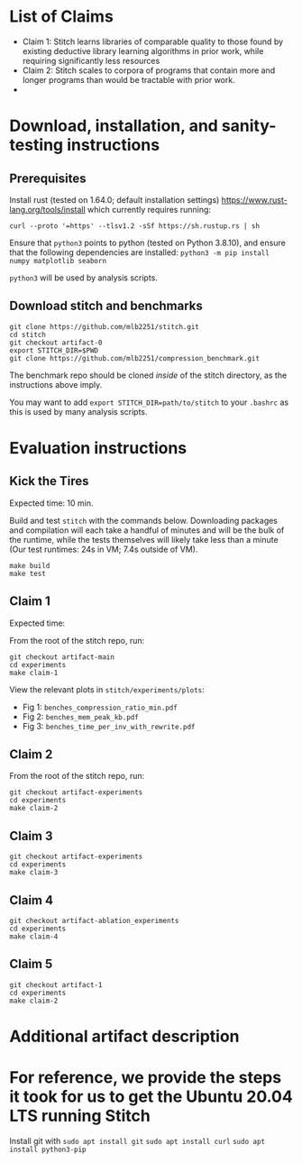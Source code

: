 

# List of Claims
- Claim 1: Stitch learns libraries of comparable quality to those found by existing deductive library learning algorithms in prior work, while requiring significantly less resources
- Claim 2: Stitch scales to corpora of programs that contain more and longer programs than would be tractable with prior work.
- 

# Download, installation, and sanity-testing instructions


## Prerequisites

Install rust (tested on 1.64.0; default installation settings) https://www.rust-lang.org/tools/install which currently requires running:

`curl --proto '=https' --tlsv1.2 -sSf https://sh.rustup.rs | sh`

Ensure that `python3` points to python (tested on Python 3.8.10), and ensure that the following dependencies are installed:
`python3 -m pip install numpy matplotlib seaborn`

`python3` will be used by analysis scripts.

## Download stitch and benchmarks
```
git clone https://github.com/mlb2251/stitch.git
cd stitch
git checkout artifact-0
export STITCH_DIR=$PWD
git clone https://github.com/mlb2251/compression_benchmark.git
```
The benchmark repo should be cloned *inside* of the stitch directory, as the instructions above imply.

You may want to add `export STITCH_DIR=path/to/stitch` to your `.bashrc` as this is used by many analysis scripts.

# Evaluation instructions

## Kick the Tires
Expected time: 10 min.

Build and test `stitch` with the commands below. Downloading packages and compilation will each take a handful of minutes and will be the bulk of the runtime, while the tests themselves will likely take less than a minute (Our test runtimes: 24s in VM; 7.4s outside of VM).

```
make build
make test
```



## Claim 1
Expected time: 


From the root of the stitch repo, run:
```
git checkout artifact-main
cd experiments
make claim-1
```

View the relevant plots in `stitch/experiments/plots`:
- Fig 1: `benches_compression_ratio_min.pdf`
- Fig 2: `benches_mem_peak_kb.pdf`
- Fig 3: `benches_time_per_inv_with_rewrite.pdf`

## Claim 2
From the root of the stitch repo, run:
```
git checkout artifact-experiments
cd experiments
make claim-2
```


## Claim 3

```
git checkout artifact-experiments
cd experiments
make claim-3
```

## Claim 4

```
git checkout artifact-ablation_experiments
cd experiments
make claim-4
```


## Claim 5

```
git checkout artifact-1
cd experiments
make claim-2
```




# Additional artifact description







# For reference, we provide the steps it took for us to get the Ubuntu 20.04 LTS running Stitch

Install git with
`sudo apt install git`
`sudo apt install curl`
`sudo apt install python3-pip`


